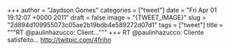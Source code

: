 
+++
author = "Jaydson Gomes"
categories = ["tweet"]
date = "Fri Apr 01 19:12:07 +0000 2011"
draft = false
image = "{TWEET_IMAGE}"
slug = "2d894d109955073c05ae2b19bdb4e589272d07d1"
tags = ["tweet"]
title = """RT @paulinhazucco: Client..."""
+++
RT @paulinhazucco: Cliente satisfeito... http://twitpic.com/4frihn
